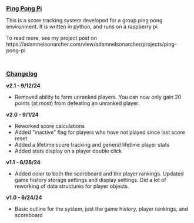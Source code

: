 <p><span style="text-decoration: underline;"><span style="font-size: 12pt;"><strong>Ping Pong Pi</strong></span></span></p>
<p>This is a score tracking system developed for a group ping pong environment. It is written in python, and runs on a raspberry pi.</p>
<p>To read more, see my project post on<br />https://adamnelsonarcher.com/view/adamnelsonarcher/projects/ping-pong-pi</p>
<p>&nbsp;</p>
<p><span style="text-decoration: underline;"><span style="font-size: 12pt;"><strong>Changelog</strong></span></span></p>
<p><strong>v2.1 - 9/12/24</strong></p>
<ul>
<li>Removed ability to farm unranked players. You can now only gain 20 points (at most) from defeating an unranked player.</li>
</ul>
<p><strong>v2.0 - 9/1/24</strong></p>
<ul>
<li>Reworked score calculations</li>
<li>Added "inactive" flag for players who have not played since last score reset</li>
<li>Added a lifetime score tracking and general lifetime player stats</li>
<li>Added stats display on a player double click</li>
</ul>
<p><strong>v1.1 - 6/28/24</strong></p>
<ul>
<li>Added color to both the scoreboard and the player rankings. Updated game history storage settings and display settings. Did a lot of reworking of data structures for player objects.</li>
</ul>
<p><strong>v1.0 - 6/24/24</strong></p>
<ul>
<li>Basic outline for the system, just the game history, player rankings, and scoreboard</li>
</ul>
